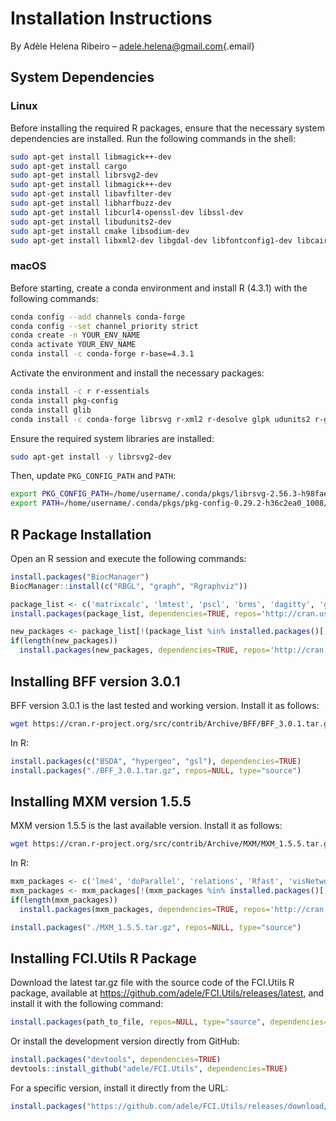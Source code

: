 
# Installation Instructions

By Adèle Helena Ribeiro –
[adele.helena\@gmail.com](mailto:adele.helena@gmail.com){.email}


## System Dependencies

### Linux

Before installing the required R packages, ensure that the necessary
system dependencies are installed. Run the following commands in the
shell:

``` sh
sudo apt-get install libmagick++-dev
sudo apt-get install cargo
sudo apt-get install librsvg2-dev
sudo apt-get install libmagick++-dev
sudo apt-get install libavfilter-dev
sudo apt-get install libharfbuzz-dev
sudo apt-get install libcurl4-openssl-dev libssl-dev
sudo apt-get install libudunits2-dev
sudo apt-get install cmake libsodium-dev  
sudo apt-get install libxml2-dev libgdal-dev libfontconfig1-dev libcairo2-dev
```

### macOS

Before starting, create a conda environment and install R (4.3.1) with
the following commands:

``` sh
conda config --add channels conda-forge
conda config --set channel_priority strict
conda create -n YOUR_ENV_NAME
conda activate YOUR_ENV_NAME
conda install -c conda-forge r-base=4.3.1
```

Activate the environment and install the necessary packages:

``` sh
conda install -c r r-essentials
conda install pkg-config
conda install glib
conda install -c conda-forge librsvg r-xml2 r-desolve glpk udunits2 r-gsl gsl cxx-compiler r-rsvg
```

Ensure the required system libraries are installed:

``` sh
sudo apt-get install -y librsvg2-dev
```

Then, update `PKG_CONFIG_PATH` and `PATH`:

``` sh
export PKG_CONFIG_PATH=/home/username/.conda/pkgs/librsvg-2.56.3-h98fae49_0/lib/pkgconfig:$PKG_CONFIG_PATH
export PATH=/home/username/.conda/pkgs/pkg-config-0.29.2-h36c2ea0_1008/bin/:$PATH
```

## R Package Installation

Open an R session and execute the following commands:

``` r
install.packages("BiocManager")
BiocManager::install(c("RBGL", "graph", "Rgraphviz"))

package_list <- c('matrixcalc', 'lmtest', 'pscl', 'brms', 'dagitty', 'ggm', 'igraph', 'pcalg', 'SEMgraph', 'doFuture', 'DOT', 'jsonlite', 'rsvg')
install.packages(package_list, dependencies=TRUE, repos='http://cran.us.r-project.org')

new_packages <- package_list[!(package_list %in% installed.packages()[,"Package"])]
if(length(new_packages))
  install.packages(new_packages, dependencies=TRUE, repos='http://cran.us.r-project.org')
```

## Installing BFF version 3.0.1

BFF version 3.0.1 is the last tested and working version. Install it as
follows:

``` sh
wget https://cran.r-project.org/src/contrib/Archive/BFF/BFF_3.0.1.tar.gz
```

In R:

``` r
install.packages(c("BSDA", "hypergeo", "gsl"), dependencies=TRUE)
install.packages("./BFF_3.0.1.tar.gz", repos=NULL, type="source")
```

## Installing MXM version 1.5.5

MXM version 1.5.5 is the last available version. Install it as follows:

``` sh
wget https://cran.r-project.org/src/contrib/Archive/MXM/MXM_1.5.5.tar.gz
```

In R:

``` r
mxm_packages <- c('lme4', 'doParallel', 'relations', 'Rfast', 'visNetwork', 'energy', 'geepack', 'bigmemory', 'coxme', 'Rfast2', 'Hmisc')
mxm_packages <- mxm_packages[!(mxm_packages %in% installed.packages()[,"Package"])]
if(length(mxm_packages))
  install.packages(mxm_packages, dependencies=TRUE, repos='http://cran.us.r-project.org')

install.packages("./MXM_1.5.5.tar.gz", repos=NULL, type="source")
```

## Installing FCI.Utils R Package

Download the latest tar.gz file with the source code of the FCI.Utils R
package, available at
<https://github.com/adele/FCI.Utils/releases/latest>, and install it
with the following command:

``` r
install.packages(path_to_file, repos=NULL, type="source", dependencies=TRUE)
```

Or install the development version directly from GitHub:

``` r
install.packages("devtools", dependencies=TRUE)
devtools::install_github("adele/FCI.Utils", dependencies=TRUE)
```

For a specific version, install it directly from the URL:

``` r
install.packages("https://github.com/adele/FCI.Utils/releases/download/v1.0/FCI.Utils_1.0.tar.gz", repos=NULL, method="libcurl", dependencies=TRUE)
```
